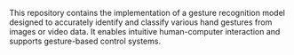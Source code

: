 










This repository contains the implementation of a gesture recognition model designed to accurately identify and classify various hand gestures from images or video data. It enables intuitive human-computer interaction and supports gesture-based control systems.
